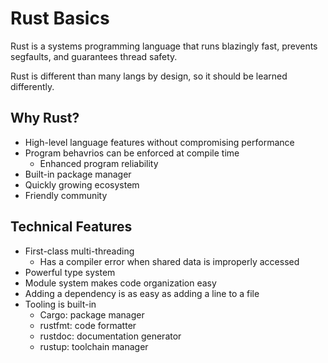 # Rust Basics

Rust is a systems programming language that runs blazingly fast, prevents segfaults, and guarantees thread safety.

Rust is different than many langs by design, so it should be learned differently.

## Why Rust?

- High-level language features without compromising performance
- Program behavrios can be enforced at compile time
  - Enhanced program reliability
- Built-in package manager
- Quickly growing ecosystem
- Friendly community

## Technical Features

- First-class multi-threading
  - Has a compiler error when shared data is improperly accessed
- Powerful type system
- Module system makes code organization easy
- Adding a dependency is as easy as adding a line to a file
- Tooling is built-in
  - Cargo: package manager
  - rustfmt: code formatter
  - rustdoc: documentation generator
  - rustup: toolchain manager
